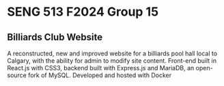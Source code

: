 # SENG 513 F2024 Group 15

## Billiards Club Website

A reconstructed, new and improved website for a billiards pool hall local to Calgary, with the ability for admin to modify site content. Front-end built in React.js with CSS3, backend built with Express.js and MariaDB, an open-source fork of MySQL. Developed and hosted with Docker

